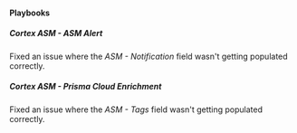 
#### Playbooks

##### Cortex ASM - ASM Alert

Fixed an issue where the *ASM - Notification* field wasn't getting populated correctly.

##### Cortex ASM - Prisma Cloud Enrichment

Fixed an issue where the *ASM - Tags* field wasn't getting populated correctly.
